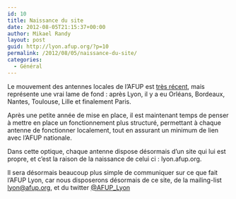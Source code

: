 ```yaml
---
id: 10
title: Naissance du site
date: 2012-08-05T21:15:37+00:00
author: Mikael Randy
layout: post
guid: http://lyon.afup.org/?p=10
permalink: /2012/08/05/naissance-du-site/
categories:
  - Général
---
```

Le mouvement des antennes locales de l&rsquo;AFUP est <a title="Naissance AFUP Lyon" href="http://afup.org/pages/site/?route=actualites/462/lafup-sa-premiere-antenne-locale-a-lyon" target="_blank">très récent</a>, mais représente une vrai lame de fond : après Lyon, il y a eu Orléans, Bordeaux, Nantes, Toulouse, Lille et finalement Paris.

Après une petite année de mise en place, il est maintenant temps de penser à mettre en place un fonctionnement plus structuré, permettant à chaque antenne de fonctionner localement, tout en assurant un minimum de lien avec l&rsquo;AFUP nationale.

Dans cette optique, chaque antenne dispose désormais d&rsquo;un site qui lui est propre, et c&rsquo;est la raison de la naissance de celui ci : lyon.afup.org.

Il sera désormais beaucoup plus simple de communiquer sur ce que fait l&rsquo;AFUP Lyon, car nous disposerons désormais de ce site, de la mailing-list lyon@afup.org, et du twitter <a href="https://twitter.com/#!/afup_lyon" target="_blank">@AFUP_Lyon</a>